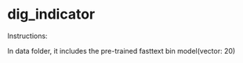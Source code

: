 # dig_indicator

Instructions:

In data folder, it includes the pre-trained fasttext bin model(vector: 20)
